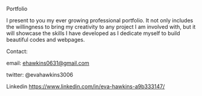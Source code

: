 Portfolio


I present to you my ever growing professional portfolio. It not only includes the willingness to bring my creativity to any project I am involved with, but it will showcase the skills I have developed as I dedicate myself to build beautiful codes and webpages.


Contact:

email: ehawkins0631@gmail.com

twitter: @evahawkins3006

Linkedin https://www.linkedin.com/in/eva-hawkins-a9b333147/
